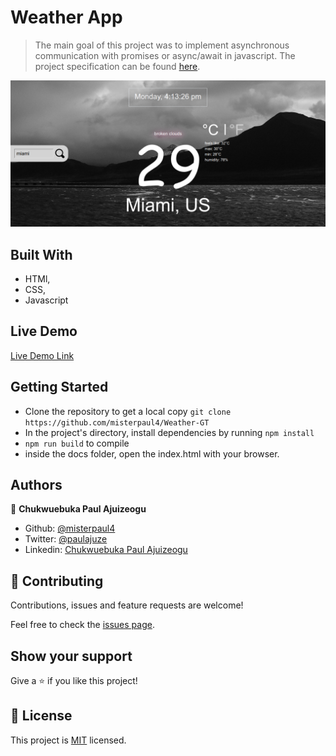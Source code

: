 # Weather App
> The main goal of this project was to implement asynchronous communication with promises or async/await in javascript. The project specification can be found [here](https://www.theodinproject.com/courses/javascript/lessons/weather-app).

![screenshot](./app_screenshot.png)

## Built With

- HTMl,
- CSS,
- Javascript

## Live Demo

[Live Demo Link](https://misterpaul4.github.io/Weather-GT/)

## Getting Started

- Clone the repository to get a local copy `git clone https://github.com/misterpaul4/Weather-GT`
- In the project's directory, install dependencies by running `npm install`
- `npm run build` to compile
- inside the docs folder, open the index.html with your browser.

## Authors

👤 **Chukwuebuka Paul Ajuizeogu**
- Github: [@misterpaul4](https://github.com/misterpaul4)
- Twitter: [@paulajuze](https://twitter.com/paulajuze)
- Linkedin: [Chukwuebuka Paul Ajuizeogu](https://www.linkedin.com/in/chukwuebuka-paul-ajuizeogu/)

## 🤝 Contributing

Contributions, issues and feature requests are welcome!

Feel free to check the [issues page](issues/).

## Show your support

Give a ⭐️ if you like this project!

## 📝 License

This project is [MIT](lic.url) licensed.